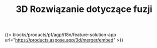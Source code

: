 ﻿---
title: 3D Rozwiązanie dotyczące fuzji 
weight: 7730
url: /pl/merger
limit: 
description: Scal FBX, OBJ, STL, DAE, GLTF i więcej w jeden plik 3D w dowolnym obsługiwanym formacie
widgetUrl: "https://products.aspose.com/3d/merger/embed"
---
{{< blocks/products/pf/agp/i18n/feature-solution-app url="https://products.aspose.app/3d/merger/embed" >}} 
